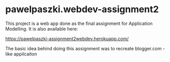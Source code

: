 # pawelpaszki.webdev-assignment2
This project is a web app done as the final assignment for Application Modelling. It is also available here:

https://pawelpaszki-assignment2webdev.herokuapp.com/

The basic idea behind doing this assignment was to recreate blogger.com - like appilcaiton
